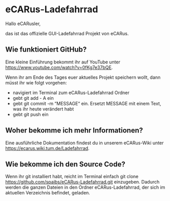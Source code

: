 # eCARus-Ladefahrrad

Hallo eCARusler,

das ist das offizielle GUI-Ladefahrrad Projekt von eCARus.

## Wie funktioniert GitHub?

Eine kleine Einführung bekommt ihr auf YouTube unter https://www.youtube.com/watch?v=0fKg7e37bQE.

Wenn ihr am Ende des Tages euer aktuelles Projekt speichern wollt, dann müsst ihr wie folgt vorgehen:

- navigiert im Terminal zum eCARus-Ladefahrrad Ordner
- gebt git add - A ein
- gebt git commit -m “MESSAGE“ ein. Ersetzt MESSAGE mit einem Text, was ihr heute verändert habt
- gebt git push ein

## Woher bekomme ich mehr Informationen?

Eine ausführliche Dokumentation findest du in unserem eCARus-Wiki unter https://ecarus.wiki.tum.de/Ladefahrrad.

## Wie bekomme ich den Source Code?

Wenn ihr git installiert habt, reicht im Terminal einfach git clone https://github.com/spaibs/eCARus-Ladefahrrad.git einzugeben. Dadurch werden die ganzen Dateien in den Ordner eCARus-Ladefahrrad, der sich im aktuellen Verzeichnis befindet, geladen.